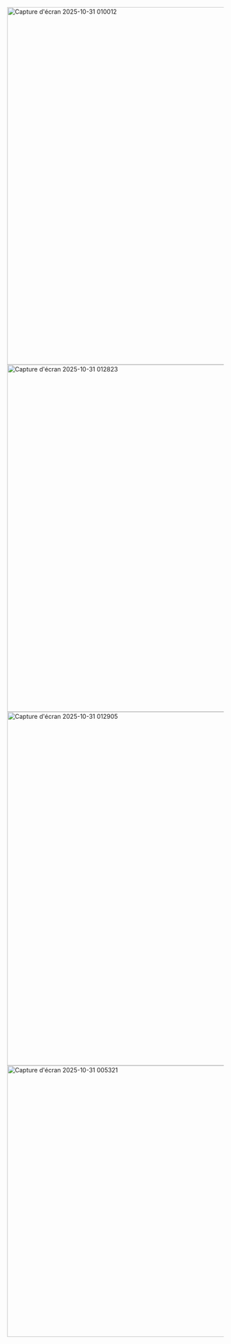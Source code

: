 
<img width="1643" height="830" alt="Capture d&#39;écran 2025-10-31 010012" src="https://github.com/user-attachments/assets/a2f052c2-ca6d-4226-895f-0df09b7fec78" />

<img width="1287" height="806" alt="Capture d&#39;écran 2025-10-31 012823" src="https://github.com/user-attachments/assets/6b8e2544-0dcf-4742-8938-a8f126d39260" />

<img width="1293" height="821" alt="Capture d&#39;écran 2025-10-31 012905" src="https://github.com/user-attachments/assets/cac9baab-b2ea-439d-a82d-a92eb02ce69d" />

<img width="1229" height="630" alt="Capture d&#39;écran 2025-10-31 005321" src="https://github.com/user-attachments/assets/c30a16d8-b538-4d92-b934-0ebea87f4bab" />
